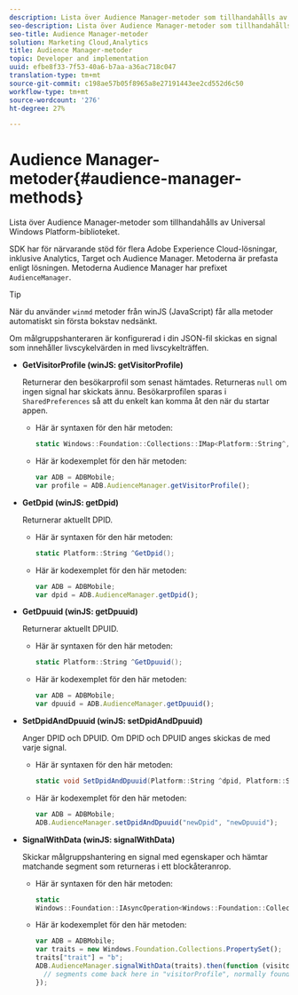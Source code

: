 ```yaml
---
description: Lista över Audience Manager-metoder som tillhandahålls av Universal Windows Platform-biblioteket.
seo-description: Lista över Audience Manager-metoder som tillhandahålls av Universal Windows Platform-biblioteket.
seo-title: Audience Manager-metoder
solution: Marketing Cloud,Analytics
title: Audience Manager-metoder
topic: Developer and implementation
uuid: efbe8f33-7f53-40a6-b7aa-a36ac718c047
translation-type: tm+mt
source-git-commit: c198ae57b05f8965a8e27191443ee2cd552d6c50
workflow-type: tm+mt
source-wordcount: '276'
ht-degree: 27%

---
```



# Audience Manager-metoder{#audience-manager-methods}

Lista över Audience Manager-metoder som tillhandahålls av Universal Windows Platform-biblioteket.

SDK har för närvarande stöd för flera Adobe Experience Cloud-lösningar, inklusive Analytics, Target och Audience Manager. Metoderna är prefasta enligt lösningen. Metoderna Audience Manager har prefixet `AudienceManager`.

>[!TIP]
>
>När du använder `winmd` metoder från winJS (JavaScript) får alla metoder automatiskt sin första bokstav nedsänkt.

Om målgruppshanteraren är konfigurerad i din JSON-fil skickas en signal som innehåller livscykelvärden in med livscykelträffen.

* **GetVisitorProfile (winJS: getVisitorProfile)**

   Returnerar den besökarprofil som senast hämtades. Returneras `null` om ingen signal har skickats ännu. Besökarprofilen sparas i `SharedPreferences` så att du enkelt kan komma åt den när du startar appen.

   * Här är syntaxen för den här metoden:

      ```csharp
      static Windows::Foundation::Collections::IMap<Platform::String^,Platform::Object^> ^GetVisitorProfile();
      ```

   * Här är kodexemplet för den här metoden:

      ```js
      var ADB = ADBMobile; 
      var profile = ADB.AudienceManager.getVisitorProfile();
      ```

* **GetDpid (winJS: getDpid)**

   Returnerar aktuellt DPID.

   * Här är syntaxen för den här metoden:

      ```csharp
      static Platform::String ^GetDpid();
      ```

   * Här är kodexemplet för den här metoden:

      ```js
      var ADB = ADBMobile;
      var dpid = ADB.AudienceManager.getDpid(); 
      ```

* **GetDpuuid (winJS: getDpuuid)**

   Returnerar aktuellt DPUID.

   * Här är syntaxen för den här metoden:

      ```csharp
      static Platform::String ^GetDpuuid();
      ```

   * Här är kodexemplet för den här metoden:

      ```js
      var ADB = ADBMobile; 
      var dpuuid = ADB.AudienceManager.getDpuuid();
      ```

* **SetDpidAndDpuuid (winJS: setDpidAndDpuuid)**

   Anger DPID och DPUID. Om DPID och DPUID anges skickas de med varje signal.

   * Här är syntaxen för den här metoden:

      ```csharp
      static void SetDpidAndDpuuid(Platform::String ^dpid, Platform::String ^dpuuid);
      ```

   * Här är kodexemplet för den här metoden:

      ```js
      var ADB = ADBMobile; 
      ADB.AudienceManager.setDpidAndDpuuid("newDpid", "newDpuuid");
      ```

* **SignalWithData (winJS: signalWithData)**

   Skickar målgruppshantering en signal med egenskaper och hämtar matchande segment som returneras i ett blockåteranrop.

   * Här är syntaxen för den här metoden:

      ```csharp
      static 
      Windows::Foundation::IAsyncOperation<Windows::Foundation::Collections::IMap<Platform::String^, Platform::Object^> ^> ^SignalWithData(Windows::Foundation::Collections::IMap<Platform::String^,Platform::Object> ^data);
      ```

   * Här är kodexemplet för den här metoden:

      ```js
      var ADB = ADBMobile;
      var traits = new Windows.Foundation.Collections.PropertySet(); 
      traits["trait"] = "b";
      ADB.AudienceManager.signalWithData(traits).then(function (visitorProfile) { 
        // segments come back here in "visitorProfile", normally found in the "segs" object of your json 
      });
      ```
